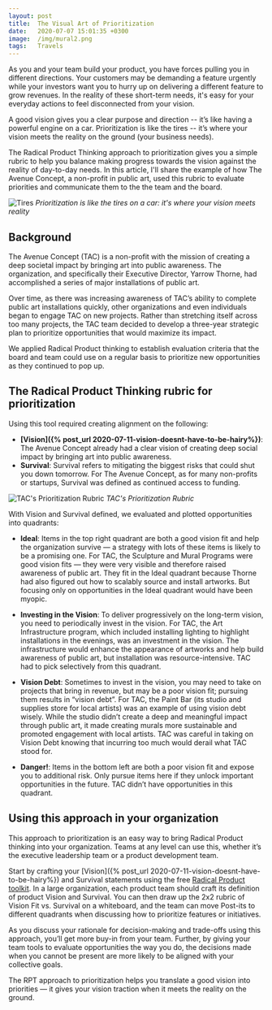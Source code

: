 ```yaml
---
layout: post
title:  The Visual Art of Prioritization
date:   2020-07-07 15:01:35 +0300
image:  /img/mural2.png
tags:   Travels
---
```


As you and your team build your product, you have forces pulling you in different directions. Your customers may be demanding a feature urgently while your investors want you to hurry up on delivering a different feature to grow revenues. In the reality of these short-term needs, it's easy for your everyday actions to feel disconnected from your vision.

A good vision gives you a clear purpose and direction -- it’s like having a powerful engine on a car. Prioritization is like the tires -- it’s where your vision meets the reality on the ground (your business needs).

 The Radical Product Thinking approach to prioritization gives you a simple rubric to help you balance making progress towards the vision against the reality of day-to-day needs. In this article, I'll share the example of how The Avenue Concept, a non-profit in public art, used this rubric to evaluate priorities and communicate them to the the team and the board.

![Tires]({{site.baseurl}}/img/tire.jpg)
*Prioritization is like the tires on a car: it's where your vision meets reality*

## Background
The Avenue Concept (TAC) is a non-profit with the mission of creating a deep societal impact by bringing art into public awareness. The organization, and specifically their Executive Director, Yarrow Thorne, had accomplished a series of major installations of public art.

Over time, as there was increasing awareness of TAC’s ability to complete public art installations quickly, other organizations and even individuals began to engage TAC on new projects. Rather than stretching itself across too many projects, the TAC team decided to develop a three-year strategic plan to prioritize opportunities that would maximize its impact.

We applied Radical Product thinking to establish evaluation criteria that the board and team could use on a regular basis to prioritize new opportunities as they continued to pop up.

## The Radical Product Thinking rubric for prioritization
Using this tool required creating alignment on the following:
* **[Vision]({% post_url 2020-07-11-vision-doesnt-have-to-be-hairy%})**: The Avenue Concept already had a clear vision of creating deep social impact by bringing art into public awareness.
* **Survival**: Survival refers to mitigating the biggest risks that could shut you down tomorrow. For The Avenue Concept, as for many non-profits or startups, Survival was defined as continued access to funding.

![TAC's Prioritization Rubric]({{site.baseurl}}/img/TAC_priorities.png)
*TAC's Prioritization Rubric*

With Vision and Survival defined, we evaluated and plotted opportunities into quadrants:
* **Ideal**: Items in the top right quadrant are both a good vision fit and help the organization survive — a strategy with lots of these items is likely to be a promising one. For TAC, the Sculpture and Mural Programs were good vision fits — they were very visible and therefore raised awareness of public art. They fit in the Ideal quadrant because Thorne had also figured out how to scalably source and install artworks. But focusing only on opportunities in the Ideal quadrant would have been myopic.

* **Investing in the Vision**: To deliver progressively on the long-term vision, you need to periodically invest in the vision. For TAC, the Art Infrastructure program, which included installing lighting to highlight installations in the evenings, was an investment in the vision. The infrastructure would enhance the appearance of artworks and help build awareness of public art, but installation was resource-intensive. TAC had to pick selectively from this quadrant.

* **Vision Debt**: Sometimes to invest in the vision, you may need to take on projects that bring in revenue, but may be a poor vision fit; pursuing them results in “vision debt”. For TAC, the Paint Bar (its studio and supplies store for local artists) was an example of using vision debt wisely. While the studio didn’t create a deep and meaningful impact through public art, it made creating murals more sustainable and promoted engagement with local artists. TAC was careful in taking on Vision Debt knowing that incurring too much would derail what TAC stood for.

* **Danger!**: Items in the bottom left are both a poor vision fit and expose you to additional risk. Only pursue items  here if they unlock important opportunities in the future. TAC didn’t have opportunities in this quadrant.

## Using this approach in your organization
This approach to prioritization is an easy way to bring Radical Product thinking into your organization. Teams at any level can use this, whether it’s the executive leadership team or a product development team.

Start by crafting your [Vision]({% post_url 2020-07-11-vision-doesnt-have-to-be-hairy%}) and Survival statements using the free [Radical Product toolkit](https://www.radicalproduct.com/toolkit). In a large organization, each product team should craft its definition of product Vision and Survival. You can then draw up the 2x2 rubric of Vision Fit vs. Survival on a whiteboard, and the team can move Post-its to different quadrants when discussing how to prioritize features or initiatives.

As you discuss your rationale for decision-making and trade-offs using this approach, you’ll get more buy-in from your team. Further, by giving your team tools to evaluate opportunities the way you do, the decisions made when you cannot be present are more likely to be aligned with your collective goals.

The RPT approach to prioritization helps you translate a good vision into priorities — it gives your vision traction when it meets the reality on the ground.

